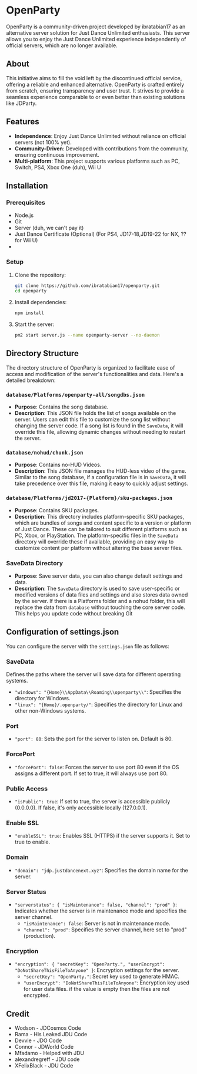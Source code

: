 # OpenParty

OpenParty is a community-driven project developed by ibratabian17 as an alternative server solution for Just Dance Unlimited enthusiasts. This server allows you to enjoy the Just Dance Unlimited experience independently of official servers, which are no longer available.

## About

This initiative aims to fill the void left by the discontinued official service, offering a reliable and enhanced alternative. OpenParty is crafted entirely from scratch, ensuring transparency and user trust. It strives to provide a seamless experience comparable to or even better than existing solutions like JDParty.

## Features

- **Independence**: Enjoy Just Dance Unlimited without reliance on official servers (not 100% yet).
- **Community-Driven**: Developed with contributions from the community, ensuring continuous improvement.
- **Multi-platform**: This project supports various platforms such as PC, Switch, PS4, Xbox One (duh), Wii U

## Installation

### Prerequisites

- Node.js
- Git
- Server (duh, we can't pay it)
- Just Dance Certificate (Optional) (For PS4, JD17-18,JD19-22 for NX, ?? for Wii U)
- 

### Setup

1. Clone the repository:
   ```bash
   git clone https://github.com/ibratabian17/openparty.git
   cd openparty
   ```

2. Install dependencies:
   ```bash
   npm install
   ```

3. Start the server:
   ```bash
   pm2 start server.js --name openparty-server --no-daemon
   ```

## Directory Structure

The directory structure of OpenParty is organized to facilitate ease of access and modification of the server's functionalities and data. Here's a detailed breakdown:

### `database/Platforms/openparty-all/songdbs.json`
- **Purpose**: Contains the song database.
- **Description**: This JSON file holds the list of songs available on the server. Users can edit this file to customize the song list without changing the server code. If a song list is found in the `SaveData`, it will override this file, allowing dynamic changes without needing to restart the server.

### `database/nohud/chunk.json`
- **Purpose**: Contains no-HUD Videos.
- **Description**: This JSON file manages the HUD-less video of the game. Similar to the song database, if a configuration file is in `SaveData`, it will take precedence over this file, making it easy to quickly adjust settings.

### `database/Platforms/jd2017-{Platform}/sku-packages.json`
- **Purpose**: Contains SKU packages.
- **Description**: This directory includes platform-specific SKU packages, which are bundles of songs and content specific to a version or platform of Just Dance. These can be tailored to suit different platforms such as PC, Xbox, or PlayStation. The platform-specific files in the `SaveData` directory will override these if available, providing an easy way to customize content per platform without altering the base server files.

### SaveData Directory
- **Purpose**: Save server data, you can also change default settings and data.
- **Description**: The `SaveData` directory is used to save user-specific or modified versions of data files and settings and also stores data owned by the server. If there is a Platforms folder and a nohud folder, this will replace the data from `database` without touching the core server code. This helps you update code without breaking Git

## Configuration of settings.json

You can configure the server with the `settings.json` file as follows:

### SaveData
Defines the paths where the server will save data for different operating systems.
- `"windows": "{Home}\\AppData\\Roaming\\openparty\\"`: Specifies the directory for Windows.
- `"linux": "{Home}/.openparty/"`: Specifies the directory for Linux and other non-Windows systems.

### Port
- `"port": 80`: Sets the port for the server to listen on. Default is 80.

### ForcePort
- `"forcePort": false`: Forces the server to use port 80 even if the OS assigns a different port. If set to true, it will always use port 80.

### Public Access
- `"isPublic": true`: If set to true, the server is accessible publicly (0.0.0.0). If false, it's only accessible locally (127.0.0.1).

### Enable SSL
- `"enableSSL": true`: Enables SSL (HTTPS) if the server supports it. Set to true to enable.

### Domain
- `"domain": "jdp.justdancenext.xyz"`: Specifies the domain name for the server.

### Server Status
- `"serverstatus": { "isMaintenance": false, "channel": "prod" }`: Indicates whether the server is in maintenance mode and specifies the server channel. 
  - `"isMaintenance": false`: Server is not in maintenance mode.
  - `"channel": "prod"`: Specifies the server channel, here set to "prod" (production).

### Encryption
- `"encryption": { "secretKey": "OpenParty.", "userEncrypt": "DoNotShareThisFileToAnyone" }`: Encryption settings for the server.
  - `"secretKey": "OpenParty."`: Secret key used to generate HMAC.
  - `"userEncrypt": "DoNotShareThisFileToAnyone"`: Encryption key used for user data files. if the value is empty then the files are not encrypted.

## Credit

- Wodson - JDCosmos Code
- Rama - His Leaked JDU Code 
- Devvie - JDO Code
- Connor - JDWorld Code
- Mfadamo - Helped with JDU
- alexandregreff - JDU code
- XFelixBlack - JDU Code